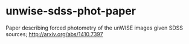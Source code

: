 # unwise-sdss-phot-paper
Paper describing forced photometry of the unWISE images given SDSS sources; http://arxiv.org/abs/1410.7397
